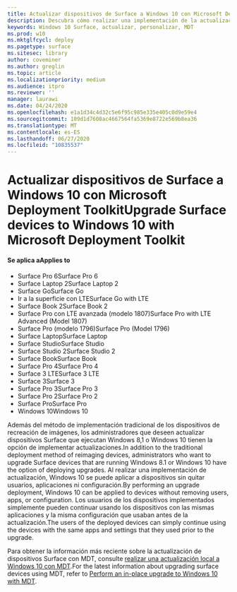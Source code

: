 ```yaml
---
title: Actualizar dispositivos de Surface a Windows 10 con Microsoft Deployment Toolkit (Surface)
description: Descubra cómo realizar una implementación de la actualización de Windows 10 en sus dispositivos Surface.
keywords: Windows 10 Surface, actualizar, personalizar, MDT
ms.prod: w10
ms.mktglfcycl: deploy
ms.pagetype: surface
ms.sitesec: library
author: coveminer
ms.author: greglin
ms.topic: article
ms.localizationpriority: medium
ms.audience: itpro
ms.reviewer: ''
manager: laurawi
ms.date: 04/24/2020
ms.openlocfilehash: e1a1d34c4d32c5e6f95c985e335e405c0d9e59e4
ms.sourcegitcommit: 109d1d7608ac4667564fa5369e8722e569b8ea36
ms.translationtype: MT
ms.contentlocale: es-ES
ms.lasthandoff: 06/27/2020
ms.locfileid: "10835537"
---
```

# <span data-ttu-id="89f33-104">Actualizar dispositivos de Surface a Windows 10 con Microsoft Deployment Toolkit</span><span class="sxs-lookup"><span data-stu-id="89f33-104">Upgrade Surface devices to Windows 10 with Microsoft Deployment Toolkit</span></span>

#### <span data-ttu-id="89f33-105">Se aplica a</span><span class="sxs-lookup"><span data-stu-id="89f33-105">Applies to</span></span>
- <span data-ttu-id="89f33-106">Surface Pro 6</span><span class="sxs-lookup"><span data-stu-id="89f33-106">Surface Pro 6</span></span>
- <span data-ttu-id="89f33-107">Surface Laptop 2</span><span class="sxs-lookup"><span data-stu-id="89f33-107">Surface Laptop 2</span></span>
- <span data-ttu-id="89f33-108">Surface Go</span><span class="sxs-lookup"><span data-stu-id="89f33-108">Surface Go</span></span>
- <span data-ttu-id="89f33-109">Ir a la superficie con LTE</span><span class="sxs-lookup"><span data-stu-id="89f33-109">Surface Go with LTE</span></span>
- <span data-ttu-id="89f33-110">Surface Book 2</span><span class="sxs-lookup"><span data-stu-id="89f33-110">Surface Book 2</span></span>
- <span data-ttu-id="89f33-111">Surface Pro con LTE avanzada (modelo 1807)</span><span class="sxs-lookup"><span data-stu-id="89f33-111">Surface Pro with LTE Advanced (Model 1807)</span></span>
- <span data-ttu-id="89f33-112">Surface Pro (modelo 1796)</span><span class="sxs-lookup"><span data-stu-id="89f33-112">Surface Pro (Model 1796)</span></span>
- <span data-ttu-id="89f33-113">Surface Laptop</span><span class="sxs-lookup"><span data-stu-id="89f33-113">Surface Laptop</span></span>
- <span data-ttu-id="89f33-114">Surface Studio</span><span class="sxs-lookup"><span data-stu-id="89f33-114">Surface Studio</span></span>
- <span data-ttu-id="89f33-115">Surface Studio 2</span><span class="sxs-lookup"><span data-stu-id="89f33-115">Surface Studio 2</span></span>
- <span data-ttu-id="89f33-116">Surface Book</span><span class="sxs-lookup"><span data-stu-id="89f33-116">Surface Book</span></span>
- <span data-ttu-id="89f33-117">Surface Pro 4</span><span class="sxs-lookup"><span data-stu-id="89f33-117">Surface Pro 4</span></span>
- <span data-ttu-id="89f33-118">Surface 3 LTE</span><span class="sxs-lookup"><span data-stu-id="89f33-118">Surface 3 LTE</span></span>
- <span data-ttu-id="89f33-119">Surface 3</span><span class="sxs-lookup"><span data-stu-id="89f33-119">Surface 3</span></span>
- <span data-ttu-id="89f33-120">Surface Pro 3</span><span class="sxs-lookup"><span data-stu-id="89f33-120">Surface Pro 3</span></span>
- <span data-ttu-id="89f33-121">Surface Pro 2</span><span class="sxs-lookup"><span data-stu-id="89f33-121">Surface Pro 2</span></span>
- <span data-ttu-id="89f33-122">Surface Pro</span><span class="sxs-lookup"><span data-stu-id="89f33-122">Surface Pro</span></span>
- <span data-ttu-id="89f33-123">Windows 10</span><span class="sxs-lookup"><span data-stu-id="89f33-123">Windows 10</span></span>

<span data-ttu-id="89f33-124">Además del método de implementación tradicional de los dispositivos de recreación de imágenes, los administradores que deseen actualizar dispositivos Surface que ejecutan Windows 8,1 o Windows 10 tienen la opción de implementar actualizaciones.</span><span class="sxs-lookup"><span data-stu-id="89f33-124">In addition to the traditional deployment method of reimaging devices, administrators who want to upgrade Surface devices that are running Windows 8.1 or Windows 10 have the option of deploying upgrades.</span></span> <span data-ttu-id="89f33-125">Al realizar una implementación de actualización, Windows 10 se puede aplicar a dispositivos sin quitar usuarios, aplicaciones ni configuración.</span><span class="sxs-lookup"><span data-stu-id="89f33-125">By performing an upgrade deployment, Windows 10 can be applied to devices without removing users, apps, or configuration.</span></span> <span data-ttu-id="89f33-126">Los usuarios de los dispositivos implementados simplemente pueden continuar usando los dispositivos con las mismas aplicaciones y la misma configuración que usaban antes de la actualización.</span><span class="sxs-lookup"><span data-stu-id="89f33-126">The users of the deployed devices can simply continue using the devices with the same apps and settings that they used prior to the upgrade.</span></span> 

<span data-ttu-id="89f33-127">Para obtener la información más reciente sobre la actualización de dispositivos Surface con MDT, consulte [realizar una actualización local a Windows 10 con MDT](https://docs.microsoft.com/windows/deployment/deploy-windows-mdt/upgrade-to-windows-10-with-the-microsoft-deployment-toolkit).</span><span class="sxs-lookup"><span data-stu-id="89f33-127">For the latest information about upgrading surface devices using MDT, refer to [Perform an in-place upgrade to Windows 10 with MDT](https://docs.microsoft.com/windows/deployment/deploy-windows-mdt/upgrade-to-windows-10-with-the-microsoft-deployment-toolkit).</span></span>

